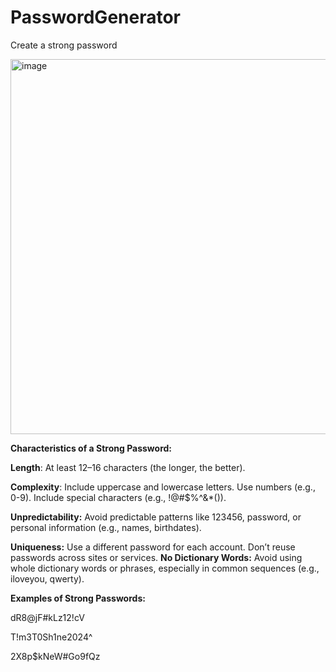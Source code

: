 # PasswordGenerator
Create a strong password

<img width="600" alt="image" src="https://github.com/user-attachments/assets/55f072da-3f3e-4607-b714-4bd235010021" />


**Characteristics of a Strong Password:**

  **Length**: At least 12–16 characters (the longer, the better).
  
  **Complexity**:
    Include uppercase and lowercase letters.
    Use numbers (e.g., 0-9).
    Include special characters (e.g., !@#$%^&*()).
    
  **Unpredictability:** Avoid predictable patterns like 123456, password, or personal information (e.g., names, birthdates).
     

  **Uniqueness:**
    Use a different password for each account.
    Don’t reuse passwords across sites or services.
  **No Dictionary Words:** 
    Avoid using whole dictionary words or phrases, especially in common sequences (e.g., iloveyou, qwerty).
    
**Examples of Strong Passwords:**

dR8@jF#kLz12!cV

T!m3T0Sh1ne2024^

2X8p$kNeW#Go9fQz

